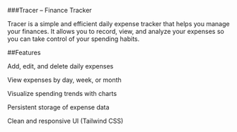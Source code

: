 ###Tracer – Finance Tracker

Tracer is a simple and efficient daily expense tracker that helps you manage your finances. It allows you to record, view, and analyze your expenses so you can take control of your spending habits.

##Features

Add, edit, and delete daily expenses

View expenses by day, week, or month

Visualize spending trends with charts

Persistent storage of expense data

Clean and responsive UI (Tailwind CSS)